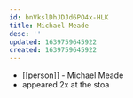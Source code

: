 ```yaml
---
id: bnVkslDhJDJd6PO4x-HLK
title: Michael Meade
desc: ''
updated: 1639759645922
created: 1639759645922
---
```



- [[person]] - Michael Meade
- appeared 2x at the stoa
